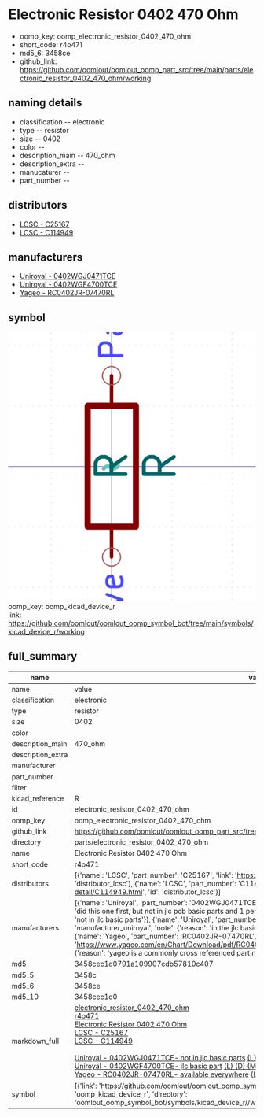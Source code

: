# Electronic Resistor 0402 470 Ohm

  
* oomp_key: oomp_electronic_resistor_0402_470_ohm 
* short_code: r4o471
* md5_6: 3458ce  
* github_link: https://github.com/oomlout/oomlout_oomp_part_src/tree/main/parts/electronic_resistor_0402_470_ohm/working  
## naming details
* classification -- electronic
* type -- resistor
* size -- 0402
* color -- 
* description_main -- 470_ohm
* description_extra -- 
* manucaturer -- 
* part_number -- 

## distributors
* [LCSC - C25167](https://lcsc.com/product-detail/C25167.html)  
* [LCSC - C114949](https://lcsc.com/product-detail/C114949.html)  

## manufacturers
* [Uniroyal - 0402WGJ0471TCE]()  
* [Uniroyal - 0402WGF4700TCE]()  
* [Yageo - RC0402JR-07470RL](https://www.yageo.com/en/Chart/Download/pdf/RC0402JR-07470RL)  

## symbol

![](symbol/0/working/working_600.png)  
oomp_key: oomp_kicad_device_r  
link: https://github.com/oomlout/oomlout_oomp_symbol_bot/tree/main/symbols/kicad_device_r/working  


## full_summary
| name | value | 
| --- | --- | 
| name | value | 
| classification | electronic | 
| type | resistor | 
| size | 0402 | 
| color |  | 
| description_main | 470_ohm | 
| description_extra |  | 
| manufacturer |  | 
| part_number |  | 
| filter |  | 
| kicad_reference | R | 
| id | electronic_resistor_0402_470_ohm | 
| oomp_key | oomp_electronic_resistor_0402_470_ohm | 
| github_link | https://github.com/oomlout/oomlout_oomp_part_src/tree/main/parts/electronic_resistor_0402_470_ohm/working | 
| directory | parts/electronic_resistor_0402_470_ohm | 
| name | Electronic Resistor 0402 470 Ohm | 
| short_code | r4o471 | 
| distributors | [{'name': 'LCSC', 'part_number': 'C25167', 'link': 'https://lcsc.com/product-detail/C25167.html', 'id': 'distributor_lcsc'}, {'name': 'LCSC', 'part_number': 'C114949', 'link': 'https://lcsc.com/product-detail/C114949.html', 'id': 'distributor_lcsc'}] | 
| manufacturers | [{'name': 'Uniroyal', 'part_number': '0402WGJ0471TCE', 'link': '', 'id': 'manufacturer_uniroyal', 'note': {'reason': 'did this one first, but not in jlc pcb basic parts and 1 percent are and they are the same price', 'reason_short': 'not in jlc basic parts'}}, {'name': 'Uniroyal', 'part_number': '0402WGF4700TCE', 'link': '', 'id': 'manufacturer_uniroyal', 'note': {'reason': 'in the jlc basic parts catalogue', 'reason_short': 'jlc basic part'}}, {'name': 'Yageo', 'part_number': 'RC0402JR-07470RL', 'link': 'https://www.yageo.com/en/Chart/Download/pdf/RC0402JR-07470RL', 'id': 'manufacturer_yageo', 'note': {'reason': 'yageo is a commonly cross referenced part number', 'reason_short': 'available everywhere'}}] | 
| md5 | 3458cec1d0791a109907cdb57810c407 | 
| md5_5 | 3458c | 
| md5_6 | 3458ce | 
| md5_10 | 3458cec1d0 | 
| markdown_full | [electronic_resistor_0402_470_ohm](https://github.com/oomlout/oomlout_oomp_part_src/tree/main/parts/electronic_resistor_0402_470_ohm/working)<br>[r4o471](https://github.com/oomlout/oomlout_oomp_part_src/tree/main/parts/electronic_resistor_0402_470_ohm/working)<br>[Electronic Resistor 0402 470 Ohm](https://github.com/oomlout/oomlout_oomp_part_src/tree/main/parts/electronic_resistor_0402_470_ohm/working)<br>[LCSC - C25167<br>](https://lcsc.com/product-detail/C25167.html)[LCSC - C114949<br>](https://lcsc.com/product-detail/C114949.html)<br>[Uniroyal - 0402WGJ0471TCE- not in jlc basic parts]() [(L)  ](https://www.lcsc.com/search?q=0402WGJ0471TCE)[(D)  ](https://www.digikey.com/en/products?keywords=0402WGJ0471TCE)[(M)  ](https://www.mouser.com/Search/Refine?Keyword=0402WGJ0471TCE)[(N)  ](https://www.newark.com/search?st=0402WGJ0471TCE)[(SZ)  ](https://so.szlcsc.com/global.html?k=0402WGJ0471TCE)<br>[Uniroyal - 0402WGF4700TCE- jlc basic part]() [(L)  ](https://www.lcsc.com/search?q=0402WGF4700TCE)[(D)  ](https://www.digikey.com/en/products?keywords=0402WGF4700TCE)[(M)  ](https://www.mouser.com/Search/Refine?Keyword=0402WGF4700TCE)[(N)  ](https://www.newark.com/search?st=0402WGF4700TCE)[(SZ)  ](https://so.szlcsc.com/global.html?k=0402WGF4700TCE)<br>[Yageo - RC0402JR-07470RL- available everywhere](https://www.yageo.com/en/Chart/Download/pdf/RC0402JR-07470RL) [(L)  ](https://www.lcsc.com/search?q=RC0402JR-07470RL)[(D)  ](https://www.digikey.com/en/products?keywords=RC0402JR-07470RL)[(M)  ](https://www.mouser.com/Search/Refine?Keyword=RC0402JR-07470RL)[(N)  ](https://www.newark.com/search?st=RC0402JR-07470RL)[(SZ)  ](https://so.szlcsc.com/global.html?k=RC0402JR-07470RL)<br> | 
| symbol | [{'link': 'https://github.com/oomlout/oomlout_oomp_symbol_bot/tree/main/symbols/kicad_device_r', 'oomp_key': 'oomp_kicad_device_r', 'directory': 'oomlout_oomp_symbol_bot/symbols/kicad_device_r//working/working.kicad_sym'}] | 
